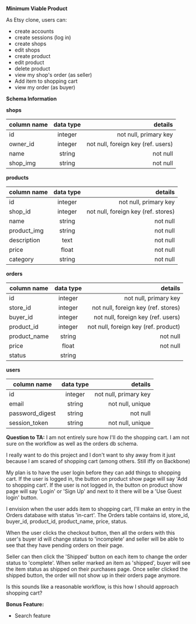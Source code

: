 **Minimum Viable Product**

As Etsy clone, users can:

* create accounts
* create sessions (log in)
* create shops
* edit shops
* create product
* edit product
* delete product
* view my shop's order (as seller)
* Add item to shopping cart
* view my order (as buyer)

**Schema Information**

**shops**

| column name   | data type  | details                                 |
| ------------- |:----------:| ---------------------------------------:|
| id            | integer    | not null, primary key                   |
| owner_id      | integer    | not null, foreign key (ref. users)      |
| name          | string     | not null                                |
| shop_img     | string     | not null

**products**

| column name   | data type  | details                                 |
| ------------- |:----------:| ---------------------------------------:|
| id            | integer    | not null, primary key                   |
| shop_id       | integer    | not null, foreign key (ref. stores)     |
| name          | string     | not null                                |
| product_img   | string     | not null                                |
| description   | text       | not null                                |
| price         | float      | not null                                |
| category      | string     | not null                                |

**orders**

| column name   | data type  | details                                 |
| ------------- |:----------:| ---------------------------------------:|
| id            | integer    | not null, primary key                   |
| store_id      | integer    | not null, foreign key (ref. stores)     |
| buyer_id      | integer    | not null, foreign key (ref. users)      |
| product_id    | integer    | not null, foreign key (ref. product)    |
| product_name  | string     | not null                                |
| price         | float      | not null                                |
| status        | string     |                                         |

**users**

| column name     | data type  | details                               |
| --------------- |:----------:| -------------------------------------:|
| id              | integer    | not null, primary key                 |
| email           | string     | not null, unique                      |
| password_digest | string     | not null                              |
| session_token   | string     | not null, unique                      |

**Question to TA:**
I am not entirely sure how I'll do the shopping cart. I am not sure on
the workflow as well as the orders db schema.

I really want to do this project and I don't want to shy away from it
just because I am scared of shopping cart (among others. Still iffy on
Backbone)

My plan is to have the user login before they can add things to
shopping cart.
If the user is logged in, the button on product show page will say 'Add
to shopping cart'.
If the user is not logged in, the button on product show page will say
'Login' or 'Sign Up' and next to it there will be a 'Use Guest login'
button.

I envision when the user adds item to shopping cart, I'll make an entry
in the Orders database with status 'in-cart'. The Orders table
contains id, store_id, buyer_id, product_id, product_name, price, status.

When the user clicks the checkout button, then all the orders with this
user's buyer id will change status to 'incomplete' and seller will be
able to see that they have pending orders on their page.

Seller can then click the 'Shipped' button on each item to change the
order status to 'complete'. When seller marked an item as 'shipped', buyer
will see the item status as shipped on their purchases page. Once seller
clicked the shipped button, the order will not show up in their orders
page anymore.

Is this sounds like a reasonable workflow, is this how I should approach
shopping cart?

**Bonus Feature:**
* Search feature
